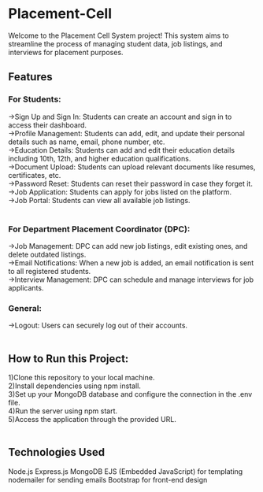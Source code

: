# Placement-Cell

Welcome to the Placement Cell System project! This system aims to streamline the process of managing student data, job listings, and interviews for placement purposes.

## Features

### For Students:

->Sign Up and Sign In: Students can create an account and sign in to access their dashboard.<br>
->Profile Management: Students can add, edit, and update their personal details such as name, email, phone number, etc.<br>
->Education Details: Students can add and edit their education details including 10th, 12th, and higher education qualifications.<br>
->Document Upload: Students can upload relevant documents like resumes, certificates, etc.<br>
->Password Reset: Students can reset their password in case they forget it.<br>
->Job Application: Students can apply for jobs listed on the platform.<br>
->Job Portal: Students can view all available job listings.<br><br>

### For Department Placement Coordinator (DPC):

->Job Management: DPC can add new job listings, edit existing ones, and delete outdated listings.<br>
->Email Notifications: When a new job is added, an email notification is sent to all registered students.<br>
->Interview Management: DPC can schedule and manage interviews for job applicants.<br>

### General:

->Logout: Users can securely log out of their accounts.<br><br>

## How to Run this Project:<br>

1)Clone this repository to your local machine.<br>
2)Install dependencies using npm install.<br>
3)Set up your MongoDB database and configure the connection in the .env file.<br>
4)Run the server using npm start.<br>
5)Access the application through the provided URL.<br><br>

## Technologies Used

Node.js
Express.js
MongoDB
EJS (Embedded JavaScript) for templating
nodemailer for sending emails
Bootstrap for front-end design

